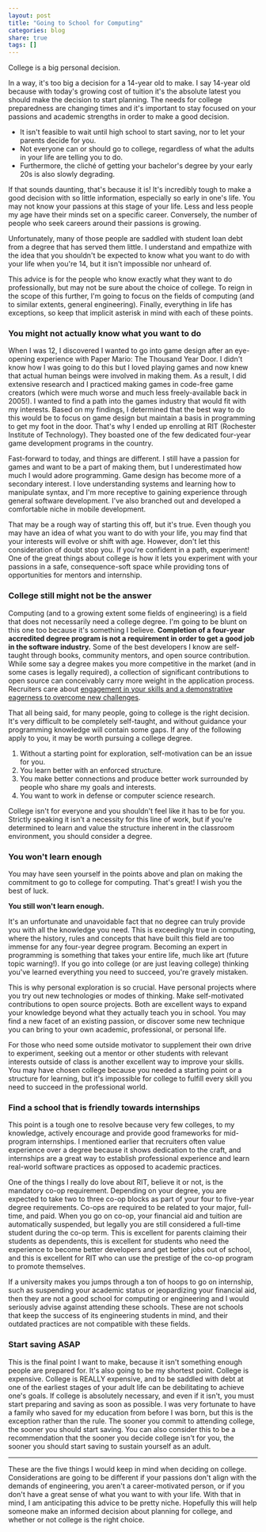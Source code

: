 ```yaml
---
layout: post
title: "Going to School for Computing"
categories: blog
share: true
tags: []
---
```

College is a big personal decision. 

In a way, it's too big a decision for a 14-year old to make. I say 14-year old because with today's growing cost of tuition it's the absolute latest you should make the decision to start planning. The needs for college preparedness are changing times and it's important to stay focused on your passions and academic strengths in order to make a good decision.

<!--more-->

* It isn't feasible to wait until high school to start saving, nor to let your parents decide for you. 
* Not everyone can or should go to college, regardless of what the adults in your life are telling you to do.
* Furthermore, the cliché of getting your bachelor's degree by your early 20s is also slowly degrading. 

If that sounds daunting, that's because it is! It's incredibly tough to make a good decision with so little information, especially so early in one's life. You may not know your passions at this stage of your life. Less and less people my age have their minds set on a specific career. Conversely, the number of people who seek careers around their passions is growing. 

Unfortunately, many of those people are saddled with student loan debt from a degree that has served them little. I understand and empathize with the idea that you shouldn't be expected to know what you want to do with your life when you're 14, but it isn't impossible nor unheard of. 

This advice is for the people who know exactly what they want to do professionally, but may not be sure about the choice of college. To reign in the scope of this further, I'm going to focus on the fields of computing (and to similar extents, general engineering). Finally, everything in life has exceptions, so keep that implicit asterisk in mind with each of these points. 

### You might not actually know what you want to do

When I was 12, I discovered I wanted to go into game design after an eye-opening experience with Paper Mario: The Thousand Year Door. I didn't know how I was going to do this but I loved playing games and now knew that actual human beings were involved in making them. As a result, I did extensive research and I practiced making games in code-free game creators (which were much worse and much less freely-available back in 2005!). I wanted to find a path into the games industry that would fit with my interests. Based on my findings, I determined that the best way to do this would be to focus on game design but maintain a basis in programming to get my foot in the door. That's why I ended up enrolling at RIT (Rochester Institute of Technology). They boasted one of the few dedicated four-year game development programs in the country.

Fast-forward to today, and things are different. I still have a passion for games and want to be a part of making them, but I underestimated how much I would adore programming. Game design has become more of a secondary interest. I love understanding systems and learning how to manipulate syntax, and I'm more receptive to gaining experience through general software development. I've also branched out and developed a comfortable niche in mobile development. 

That may be a rough way of starting this off, but it's true. Even though you may have an idea of what you want to do with your life, you may find that your interests will evolve or shift with age. However, don't let this consideration of doubt stop you. If you're confident in a path, experiment! One of the great things about college is how it lets you experiment with your passions in a safe, consequence-soft space while providing tons of opportunities for mentors and internship. 

### College still might not be the answer

Computing (and to a growing extent some fields of engineering) is a field that does not necessarily need a college degree. I'm going to be blunt on this one too because it's something I believe. **Completion of a four-year accredited degree program is not a requirement in order to get a good job in the software industry.** Some of the best developers I know are self-taught through books, community mentors, and open source contribution. While some say a degree makes you more competitive in the market (and in some cases is legally required), a collection of significant contributions to open source can conceivably carry more weight in the application process. Recruiters care about [engagement in your skills and a demonstrative eagerness to overcome new challenges](http://www.theguardian.com/careers/careers-blog/how-to-become-a-software-developer). 

That all being said, for many people, going to college is the right decision. It's very difficult to be completely self-taught, and without guidance your programming knowledge will contain some gaps. If any of the following apply to you, it may be worth pursuing a college degree.

1. Without a starting point for exploration, self-motivation can be an issue for you.
2. You learn better with an enforced structure.
3. You make better connections and produce better work surrounded by people who share my goals and interests.
4. You want to work in defense or computer science research.

College isn't for everyone and you shouldn't feel like it has to be for you. Strictly speaking it isn't a necessity for this line of work, but if you're determined to learn and value the structure inherent in the classroom environment, you should consider a degree. 

### You won't learn enough

You may have seen yourself in the points above and plan on making the commitment to go to college for computing. That's great! I wish you the best of luck. 

**You still won't learn enough.** 

It's an unfortunate and unavoidable fact that no degree can truly provide you with all the knowledge you need. This is exceedingly true in computing, where the history, rules and concepts that have built this field are too immense for any four-year degree program. Becoming an expert in programming is something that takes your entire life, much like art (future topic warning!). If you go into college (or are just leaving college) thinking you've learned everything you need to succeed, you're gravely mistaken.

This is why personal exploration is so crucial. Have personal projects where you try out new technologies or modes of thinking. Make self-motivated contributions to open source projects. Both are excellent ways to expand your knowledge beyond what they actually teach you in school. You may find a new facet of an existing passion, or discover some new technique you can bring to your own academic, professional, or personal life. 

For those who need some outside motivator to supplement their own drive to experiment, seeking out a mentor or other students with relevant interests outside of class is another excellent way to improve your skills. You may have chosen college because you needed a starting point or a structure for learning, but it's impossible for college to fulfill every skill you need to succeed in the professional world.

### Find a school that is friendly towards internships

This point is a tough one to resolve because very few colleges, to my knowledge, actively encourage and provide good frameworks for mid-program internships. I mentioned earlier that recruiters often value experience over a degree because it shows dedication to the craft, and internships are a great way to establish professional experience and learn real-world software practices as opposed to academic practices. 

One of the things I really do love about RIT, believe it or not, is the mandatory co-op requirement. Depending on your degree, you are expected to take two to three co-op blocks as part of your four to five-year degree requirements. Co-ops are required to be related to your major, full-time, and paid. When you go on co-op, your financial aid and tuition are automatically suspended, but legally you are still considered a full-time student during the co-op term. This is excellent for parents claiming their students as dependents, this is excellent for students who need the experience to become better developers and get better jobs out of school, and this is excellent for RIT who can use the prestige of the co-op program to promote themselves. 

If a university makes you jumps through a ton of hoops to go on internship, such as suspending your academic status or jeopardizing your financial aid, then they are not a good school for computing or engineering and I would seriously advise against attending these schools. These are not schools that keep the success of its engineering students in mind, and their outdated practices are not compatible with these fields. 

### Start saving ASAP

This is the final point I want to make, because it isn't something enough people are prepared for. It's also going to be my shortest point. College is expensive. College is REALLY expensive, and to be saddled with debt at one of the earliest stages of your adult life can be debilitating to achieve one's goals. If college is absolutely necessary, and even if it isn't, you must start preparing and saving as soon as possible. I was very fortunate to have a family who saved for my education from before I was born, but this is the exception rather than the rule. The sooner you commit to attending college, the sooner you should start saving. You can also consider this to be a recommendation that the sooner you decide college isn't for you, the sooner you should start saving to sustain yourself as an adult. 

---

These are the five things I would keep in mind when deciding on college. Considerations are going to be different if your passions don't align with the demands of engineering, you aren't a career-motivated person, or if you don't have a great sense of what you want to with your life. With that in mind, I am anticipating this advice to be pretty niche. Hopefully this will help someone make an informed decision about planning for college, and whether or not college is the right choice. 
